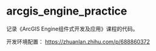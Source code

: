 # arcgis_engine_practice
记录《ArcGIS Engine组件式开发及应用》课程的代码。

开发环境配置：
https://zhuanlan.zhihu.com/p/688860372
